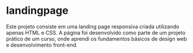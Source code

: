 # landingpage
Este projeto consiste em uma landing page responsiva criada utilizando apenas HTML e CSS. A página foi desenvolvido como parte de um projeto prático de um curso, onde aprendi os fundamentos básicos de design web e desenvolvimento front-end.
